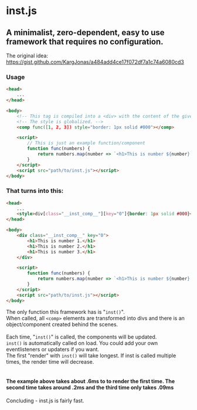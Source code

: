# inst.js
## A minimalist, zero-dependent, easy to use framework that requires no configuration.
The original idea: https://gist.github.com/KargJonas/a484add4ce17f072df7a1c74a6080cd3

### Usage
```html
<head>
    ...
</head>

<body>
    <!-- This tag is compiled into a <div> with the content of the given function. -->
    <!-- The style is globalized. -->
    <comp func([1, 2, 3]) style="border: 1px solid #000"></comp>

    <script>
        // This is just an example function/component
        function func(numbers) {
            return numbers.map(number => `<h1>This is number ${number}.</h1>`).join("");
        }
    </script>
    <script src="path/to/inst.js"></script>
</body>
```

### That turns into this:
```html
<head>
    ...
    <style>div[class="__inst_comp__"][key="0"]{border: 1px solid #000}</style>
</head>

<body>
    <div class="__inst_comp__" key="0">
        <h1>This is number 1.</h1>
        <h1>This is number 2.</h1>
        <h1>This is number 3.</h1>
    </div>

    <script>
        function func(numbers) {
            return numbers.map(number => `<h1>This is number ${number}.</h1>`).join("");
        }
    </script>
    <script src="path/to/inst.js"></script>
</body>
```

The only function this framework has is "`inst()`".<br>
When called, all `<comp>` elements are transformed into divs and there is an object/component created behind the scenes.
<br><br>
Each time, "`inst()`" is called, the components will be updated.
<br>
`inst()` is automatically called on load. You could add your own eventlisteners or updaters if you want.
<br>
The first "render" with `inst()` will take longest. If inst is called multiple times, the render time will decrease.
<br><br>
#### The example above takes about .6ms to to render the first time. The second time takes around .2ms and the third time only takes .09ms
Concluding - inst.js is fairly fast.